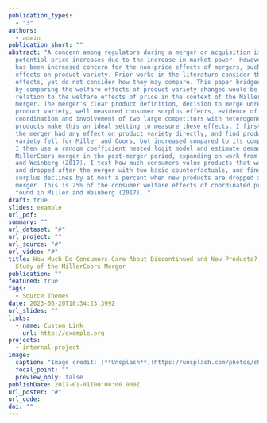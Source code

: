 ```yaml
---
publication_types:
  - "3"
authors:
  - admin
publication_short: ""
abstract: "A concern among regulators during a merger or acquisition is
  potential price increases due to the increase in market power. However, there
  has been increased concern for the non-price effects of mergers, such as the
  effects on product variety. Prior works in the literature consider these
  effects, yet do not consider how they may compare. This paper bridges this gap
  by comparing the welfare effects of product variety changes would be in
  relation to the welfare effects of price in the context of the MillerCoors
  merger. The merger's clear product definition, decision to merge unrelated to
  product variety, well measured consumer surplus effects, evidence of price
  coordination and involvement of two large competitors with heterogeneous
  products make this an ideal setting to measure these effects. I first test if
  the merger had any effect on product variety directly, and find product
  variety fell for Miller and Coors, but increased compared to its competitors.
  I then use a random coefficient nested logit model and estimate demand for the
  MillerCoors merger in the post-merger period, expanding on work from Miller
  and Weinberg (2017). I test how much consumers value products that were added
  and dropped after the merger with two basic counterfactuals, and find consumer
  surplus declines by at most a percent when new products are dropped after the
  merger. This is 25% of the consumer welfare effects of coordinated pricing
  found in Miller and Weinberg (2017). "
draft: true
slides: example
url_pdf: 
summary: ""
url_dataset: "#"
url_project: ""
url_source: "#"
url_video: "#"
title: How Much Do Consumers Care About Discontinued and New Products? A Case
  Study of the MillerCoors Merger
publication: ""
featured: true
tags:
  - Source Themes
date: 2023-06-20T18:34:23.399Z
url_slides: ""
links:
  - name: Custom Link
    url: http://example.org
projects:
  - internal-project
image:
  caption: "Image credit: [**Unsplash**](https://unsplash.com/photos/s9CC2SKySJM)"
  focal_point: ""
  preview_only: false
publishDate: 2017-01-01T00:00:00.000Z
url_poster: "#"
url_code: 
doi: ""
---
```

